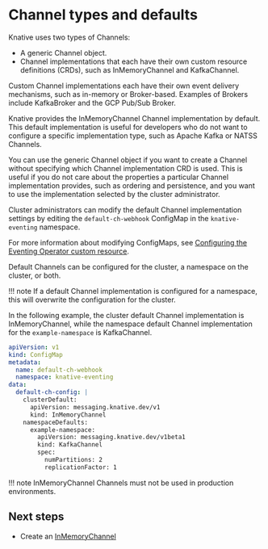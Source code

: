 # Channel types and defaults

Knative uses two types of Channels:

* A generic Channel object.
* Channel implementations that each have their own custom resource definitions (CRDs), such as
InMemoryChannel and KafkaChannel.

Custom Channel implementations each have their own event delivery mechanisms, such as in-memory
or Broker-based. Examples of Brokers include KafkaBroker and the GCP Pub/Sub Broker.

Knative provides the InMemoryChannel Channel implementation by default.
This default implementation is useful for developers who do not want to configure a specific
implementation type, such as Apache Kafka or NATSS Channels.

You can use the generic Channel object if you want to create a Channel without specifying which
Channel implementation CRD is used.
This is useful if you do not care about the properties a particular Channel implementation provides,
such as ordering and persistence, and you want to use the implementation selected by the cluster
administrator.


Cluster administrators can modify the default Channel implementation settings by editing the `default-ch-webhook` ConfigMap in the `knative-eventing` namespace.


For more information about modifying ConfigMaps, see
[Configuring the Eventing Operator custom resource](../../admin/install/operator/configuring-eventing-cr.md#setting-a-default-channel).

Default Channels can be configured for the cluster, a namespace on the cluster, or both.

!!! note
    If a default Channel implementation is configured for a namespace, this will overwrite the configuration for the cluster.

In the following example, the cluster default Channel implementation is InMemoryChannel, while the
namespace default Channel implementation for the `example-namespace` is KafkaChannel.

```yaml
apiVersion: v1
kind: ConfigMap
metadata:
  name: default-ch-webhook
  namespace: knative-eventing
data:
  default-ch-config: |
    clusterDefault:
      apiVersion: messaging.knative.dev/v1
      kind: InMemoryChannel
    namespaceDefaults:
      example-namespace:
        apiVersion: messaging.knative.dev/v1beta1
        kind: KafkaChannel
        spec:
          numPartitions: 2
          replicationFactor: 1
```


!!! note
    InMemoryChannel Channels must not be used in production environments.


## Next steps


- Create an [InMemoryChannel](create-default-channel.md)
